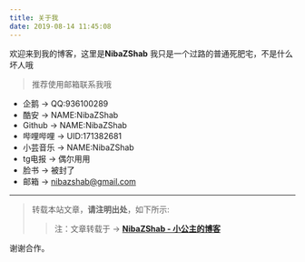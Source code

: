 ```yaml
---
title: 关于我
date: 2019-08-14 11:45:08
---
```


欢迎来到我的博客，这里是**NibaZShab**
我只是一个过路的普通死肥宅，不是什么坏人哦

> 推荐使用邮箱联系我哦
- 企鹅 -> QQ:936100289
- 酷安 -> NAME:NibaZShab
- Github -> NAME:NibaZShab
- 哔哩哔哩 -> UID:171382681
- 小芸音乐 -> NAME:NibaZShab
- tg电报 -> 偶尔用用
- 脸书 -> 被封了
- 邮箱 -> nibazshab@gmail.com

---

> 转载本站文章，**请注明出处**，如下所示:
>> 注：文章转载于 -> **[NibaZShab - 小公主的博客](https://nibazshab.github.io/)**

谢谢合作。
